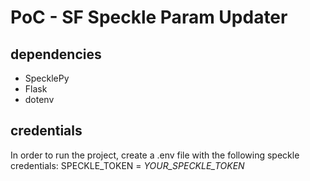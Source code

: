 # PoC - SF Speckle Param Updater 


## dependencies

* SpecklePy
* Flask
* dotenv

## credentials

In order to run the project, create a .env file with the following speckle credentials:
SPECKLE_TOKEN = _YOUR_SPECKLE_TOKEN_